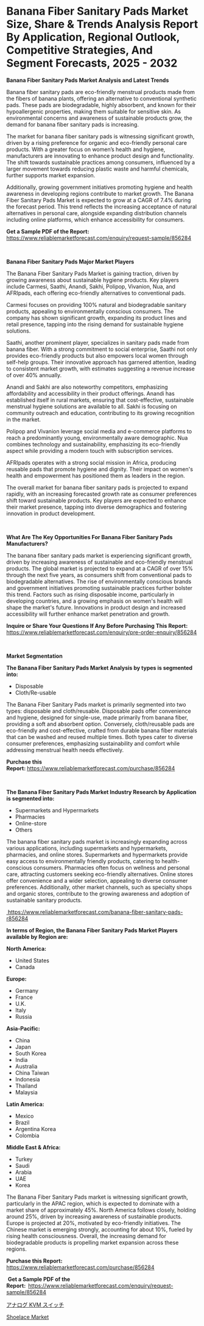 <p><h1>Banana Fiber Sanitary Pads Market Size, Share & Trends Analysis Report By Application, Regional Outlook, Competitive Strategies, And Segment Forecasts, 2025 - 2032</h1></p><p><strong>Banana Fiber Sanitary Pads Market Analysis and Latest Trends</strong></p>
<p><p>Banana fiber sanitary pads are eco-friendly menstrual products made from the fibers of banana plants, offering an alternative to conventional synthetic pads. These pads are biodegradable, highly absorbent, and known for their hypoallergenic properties, making them suitable for sensitive skin. As environmental concerns and awareness of sustainable products grow, the demand for banana fiber sanitary pads is increasing.</p><p>The market for banana fiber sanitary pads is witnessing significant growth, driven by a rising preference for organic and eco-friendly personal care products. With a greater focus on women’s health and hygiene, manufacturers are innovating to enhance product design and functionality. The shift towards sustainable practices among consumers, influenced by a larger movement towards reducing plastic waste and harmful chemicals, further supports market expansion.</p><p>Additionally, growing government initiatives promoting hygiene and health awareness in developing regions contribute to market growth. The Banana Fiber Sanitary Pads Market is expected to grow at a CAGR of 7.4% during the forecast period. This trend reflects the increasing acceptance of natural alternatives in personal care, alongside expanding distribution channels including online platforms, which enhance accessibility for consumers.</p></p>
<p><strong>Get a Sample PDF of the Report:&nbsp;</strong> <a href="https://www.reliablemarketforecast.com/enquiry/request-sample/856284?utm_campaign=1105&utm_medium=2&utm_source=Github&utm_content=ia&utm_term=06022025&utm_id=banana-fiber-sanitary-pads">https://www.reliablemarketforecast.com/enquiry/request-sample/856284</a></p>
<p>&nbsp;</p>
<p><strong>Banana Fiber Sanitary Pads Major Market Players</strong></p>
<p><p>The Banana Fiber Sanitary Pads Market is gaining traction, driven by growing awareness about sustainable hygiene products. Key players include Carmesi, Saathi, Anandi, Sakhi, Polipop, Vivanion, Nua, and AFRIpads, each offering eco-friendly alternatives to conventional pads.</p><p>Carmesi focuses on providing 100% natural and biodegradable sanitary products, appealing to environmentally conscious consumers. The company has shown significant growth, expanding its product lines and retail presence, tapping into the rising demand for sustainable hygiene solutions.</p><p>Saathi, another prominent player, specializes in sanitary pads made from banana fiber. With a strong commitment to social enterprise, Saathi not only provides eco-friendly products but also empowers local women through self-help groups. Their innovative approach has garnered attention, leading to consistent market growth, with estimates suggesting a revenue increase of over 40% annually.</p><p>Anandi and Sakhi are also noteworthy competitors, emphasizing affordability and accessibility in their product offerings. Anandi has established itself in rural markets, ensuring that cost-effective, sustainable menstrual hygiene solutions are available to all. Sakhi is focusing on community outreach and education, contributing to its growing recognition in the market.</p><p>Polipop and Vivanion leverage social media and e-commerce platforms to reach a predominantly young, environmentally aware demographic. Nua combines technology and sustainability, emphasizing its eco-friendly aspect while providing a modern touch with subscription services.</p><p>AFRIpads operates with a strong social mission in Africa, producing reusable pads that promote hygiene and dignity. Their impact on women's health and empowerment has positioned them as leaders in the region.</p><p>The overall market for banana fiber sanitary pads is projected to expand rapidly, with an increasing forecasted growth rate as consumer preferences shift toward sustainable products. Key players are expected to enhance their market presence, tapping into diverse demographics and fostering innovation in product development.</p></p>
<p>&nbsp;</p>
<p><strong>What Are The Key Opportunities For Banana Fiber Sanitary Pads Manufacturers?</strong></p>
<p><p>The banana fiber sanitary pads market is experiencing significant growth, driven by increasing awareness of sustainable and eco-friendly menstrual products. The global market is projected to expand at a CAGR of over 15% through the next five years, as consumers shift from conventional pads to biodegradable alternatives. The rise of environmentally conscious brands and government initiatives promoting sustainable practices further bolster this trend. Factors such as rising disposable income, particularly in developing countries, and a growing emphasis on women's health will shape the market's future. Innovations in product design and increased accessibility will further enhance market penetration and growth.</p></p>
<p><strong>Inquire or Share Your Questions If Any Before Purchasing This Report:</strong> <a href="https://www.reliablemarketforecast.com/enquiry/pre-order-enquiry/856284?utm_campaign=1105&utm_medium=2&utm_source=Github&utm_content=ia&utm_term=06022025&utm_id=banana-fiber-sanitary-pads">https://www.reliablemarketforecast.com/enquiry/pre-order-enquiry/856284</a></p>
<p>&nbsp;</p>
<p><strong>Market Segmentation</strong></p>
<p><strong>The Banana Fiber Sanitary Pads Market Analysis by types is segmented into:</strong></p>
<p><ul><li>Disposable</li><li>Cloth/Re-usable</li></ul></p>
<p><p>The Banana Fiber Sanitary Pads market is primarily segmented into two types: disposable and cloth/reusable. Disposable pads offer convenience and hygiene, designed for single-use, made primarily from banana fiber, providing a soft and absorbent option. Conversely, cloth/reusable pads are eco-friendly and cost-effective, crafted from durable banana fiber materials that can be washed and reused multiple times. Both types cater to diverse consumer preferences, emphasizing sustainability and comfort while addressing menstrual health needs effectively.</p></p>
<p><strong>Purchase this Report:&nbsp;</strong><a href="https://www.reliablemarketforecast.com/purchase/856284?utm_campaign=1105&utm_medium=2&utm_source=Github&utm_content=ia&utm_term=06022025&utm_id=banana-fiber-sanitary-pads">https://www.reliablemarketforecast.com/purchase/856284</a></p>
<p>&nbsp;</p>
<p><strong>The Banana Fiber Sanitary Pads Market Industry Research by Application is segmented into:</strong></p>
<p><ul><li>Supermarkets and Hypermarkets</li><li>Pharmacies</li><li>Online-store</li><li>Others</li></ul></p>
<p><p>The banana fiber sanitary pads market is increasingly expanding across various applications, including supermarkets and hypermarkets, pharmacies, and online stores. Supermarkets and hypermarkets provide easy access to environmentally friendly products, catering to health-conscious consumers. Pharmacies often focus on wellness and personal care, attracting customers seeking eco-friendly alternatives. Online stores offer convenience and a wider selection, appealing to diverse consumer preferences. Additionally, other market channels, such as specialty shops and organic stores, contribute to the growing awareness and adoption of sustainable sanitary products.</p></p>
<p><a href="https://www.reliablemarketforecast.com/banana-fiber-sanitary-pads-r856284?utm_campaign=1105&utm_medium=2&utm_source=Github&utm_content=ia&utm_term=06022025&utm_id=banana-fiber-sanitary-pads">&nbsp;https://www.reliablemarketforecast.com/banana-fiber-sanitary-pads-r856284</a></p>
<p><strong>In terms of Region, the Banana Fiber Sanitary Pads Market Players available by Region are:</strong></p>
<p>
    <p> <strong> North America: </strong>
        <ul>
            <li>United States</li>
            <li>Canada</li>
        </ul>
        </p> 
    <p> <strong> Europe: </strong>
        <ul>
            <li>Germany</li>
            <li>France</li>
            <li>U.K.</li>
            <li>Italy</li>
            <li>Russia</li>
        </ul>
        </p> 
    <p> <strong> Asia-Pacific: </strong>
        <ul>
            <li>China</li>
            <li>Japan</li>
            <li>South Korea</li>
            <li>India</li>
            <li>Australia</li>
            <li>China Taiwan</li>
            <li>Indonesia</li>
            <li>Thailand</li>
            <li>Malaysia</li>
        </ul>
        </p> 
    <p> <strong> Latin America: </strong>
        <ul>
            <li>Mexico</li>
            <li>Brazil</li>
            <li>Argentina Korea</li>
            <li>Colombia</li>
        </ul>
        </p> 
    <p> <strong> Middle East & Africa: </strong>
        <ul>
            <li>Turkey</li>
            <li>Saudi</li>
            <li>Arabia</li>
            <li>UAE</li>
            <li>Korea</li>
        </ul>
    </p>
    </p>
<p><p>The Banana Fiber Sanitary Pads market is witnessing significant growth, particularly in the APAC region, which is expected to dominate with a market share of approximately 45%. North America follows closely, holding around 25%, driven by increasing awareness of sustainable products. Europe is projected at 20%, motivated by eco-friendly initiatives. The Chinese market is emerging strongly, accounting for about 10%, fueled by rising health consciousness. Overall, the increasing demand for biodegradable products is propelling market expansion across these regions.</p></p>
<p><strong>Purchase this Report: </strong><a href="https://www.reliablemarketforecast.com/purchase/856284?utm_campaign=1105&utm_medium=2&utm_source=Github&utm_content=ia&utm_term=06022025&utm_id=banana-fiber-sanitary-pads">https://www.reliablemarketforecast.com/purchase/856284</a></p>
<p>&nbsp;<strong>Get a Sample PDF of the Report:&nbsp;&nbsp;</strong><a href="https://www.reliablemarketforecast.com/enquiry/request-sample/856284?utm_campaign=1105&utm_medium=2&utm_source=Github&utm_content=ia&utm_term=06022025&utm_id=banana-fiber-sanitary-pads">https://www.reliablemarketforecast.com/enquiry/request-sample/856284</a></p>
<p><strong></strong></p>
<p><p><a href="https://github.com/lababdou/Market-Research-Report-List-6/blob/main/710696435344.md?utm_campaign=1105&utm_medium=2&utm_source=Github&utm_content=ia&utm_term=06022025&utm_id=banana-fiber-sanitary-pads">アナログ KVM スイッチ</a></p><p><a href="https://github.com/prosalinda88/Market-Research-Report-List-7/blob/main/shoelace-market.md?utm_campaign=1105&utm_medium=2&utm_source=Github&utm_content=ia&utm_term=06022025&utm_id=banana-fiber-sanitary-pads">Shoelace Market</a></p></p>